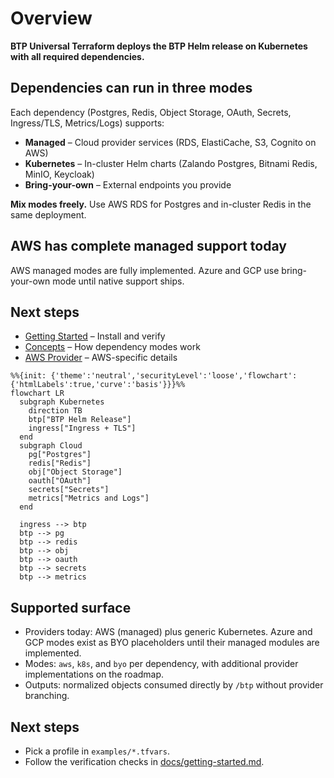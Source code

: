 # Overview

**BTP Universal Terraform deploys the BTP Helm release on Kubernetes with all required dependencies.**

## Dependencies can run in three modes

Each dependency (Postgres, Redis, Object Storage, OAuth, Secrets, Ingress/TLS, Metrics/Logs) supports:
- **Managed** – Cloud provider services (RDS, ElastiCache, S3, Cognito on AWS)
- **Kubernetes** – In-cluster Helm charts (Zalando Postgres, Bitnami Redis, MinIO, Keycloak)
- **Bring-your-own** – External endpoints you provide

**Mix modes freely.** Use AWS RDS for Postgres and in-cluster Redis in the same deployment.

## AWS has complete managed support today

AWS managed modes are fully implemented. Azure and GCP use bring-your-own mode until native support ships.

## Next steps

- [Getting Started](getting-started.md) – Install and verify
- [Concepts](concepts.md) – How dependency modes work
- [AWS Provider](providers/aws.md) – AWS-specific details

```mermaid
%%{init: {'theme':'neutral','securityLevel':'loose','flowchart':{'htmlLabels':true,'curve':'basis'}}}%%
flowchart LR
  subgraph Kubernetes
    direction TB
    btp["BTP Helm Release"]
    ingress["Ingress + TLS"]
  end
  subgraph Cloud
    pg["Postgres"]
    redis["Redis"]
    obj["Object Storage"]
    oauth["OAuth"]
    secrets["Secrets"]
    metrics["Metrics and Logs"]
  end

  ingress --> btp
  btp --> pg
  btp --> redis
  btp --> obj
  btp --> oauth
  btp --> secrets
  btp --> metrics
```

## Supported surface
- Providers today: AWS (managed) plus generic Kubernetes. Azure and GCP modes exist as BYO placeholders until their managed modules are implemented.
- Modes: `aws`, `k8s`, and `byo` per dependency, with additional provider implementations on the roadmap.
- Outputs: normalized objects consumed directly by `/btp` without provider branching.

## Next steps
- Pick a profile in `examples/*.tfvars`.
- Follow the verification checks in [docs/getting-started.md](getting-started.md).

